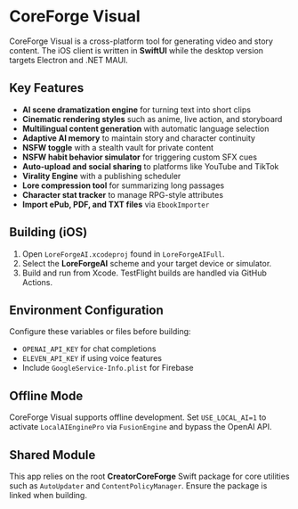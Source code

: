 # CoreForge Visual

CoreForge Visual is a cross-platform tool for generating video and story content. The iOS client is written in **SwiftUI** while the desktop version targets Electron and .NET MAUI.

## Key Features
- **AI scene dramatization engine** for turning text into short clips
- **Cinematic rendering styles** such as anime, live action, and storyboard
- **Multilingual content generation** with automatic language selection
- **Adaptive AI memory** to maintain story and character continuity
- **NSFW toggle** with a stealth vault for private content
- **NSFW habit behavior simulator** for triggering custom SFX cues
- **Auto-upload and social sharing** to platforms like YouTube and TikTok
- **Virality Engine** with a publishing scheduler
- **Lore compression tool** for summarizing long passages
- **Character stat tracker** to manage RPG-style attributes
- **Import ePub, PDF, and TXT files** via `EbookImporter`

## Building (iOS)
1. Open `LoreForgeAI.xcodeproj` found in `LoreForgeAIFull`.
2. Select the **LoreForgeAI** scheme and your target device or simulator.
3. Build and run from Xcode. TestFlight builds are handled via GitHub Actions.


## Environment Configuration
Configure these variables or files before building:
- `OPENAI_API_KEY` for chat completions
- `ELEVEN_API_KEY` if using voice features
- Include `GoogleService-Info.plist` for Firebase

## Offline Mode
CoreForge Visual supports offline development. Set `USE_LOCAL_AI=1` to activate
`LocalAIEnginePro` via `FusionEngine` and bypass the OpenAI API.

## Shared Module
This app relies on the root **CreatorCoreForge** Swift package for core utilities such as `AutoUpdater` and `ContentPolicyManager`. Ensure the package is linked when building.
